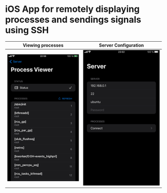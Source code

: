 # iOS App for remotely displaying processes and sendings signals using SSH

Viewing processes             |  Server Configuration
:-------------------------:|:-------------------------:
![](images/processes.PNG)  |  ![](images/server.PNG)